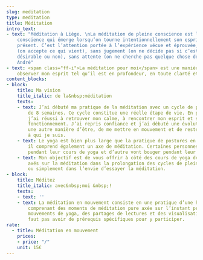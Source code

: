 ```yaml
---
slug: meditation
type: meditation
title: Méditation
intro_text:
- text: "Méditation à Liège. \nLa méditation de pleine conscience est la qualité de
    conscience qui émerge lorsqu’on tourne intentionnellement son esprit vers le moment
    présent. C’est l’attention portée à l’expérience vécue et éprouvée, sans filtre
    (on accepte ce qui vient), sans jugement (on ne décide pas si c’est bien ou mal,
    désirable ou non), sans attente (on ne cherche pas quelque chose de précis). Christophe
    André"
- text: <span class="ff-i">La méditation pour moi</span> est une manière d’être, c’est
    observer mon esprit tel qu’il est en profondeur, en toute clarté et bienveillance.
content_blocks:
- block:
    title: Ma vision
    title_italic: de la&nbsp;méditation
    texts:
    - text: J’ai débuté ma pratique de la méditation avec un cycle de pleine conscience
        de 8 semaines. Ce cycle constitue une réelle étape de vie. En plein chamboulement,
        j’ai réussi à retrouver mon calme, à rencontrer mon esprit et son mode de
        fonctionnement. J’ai repris confiance et j’ai débuté une évolution de vie,
        une autre manière d’être, de me mettre en mouvement et de rester connectée
        à qui je suis.
    - text: Le yoga est bien plus large que la pratique de postures en respirant,
        il comprend également un axe de méditation. Certaines personnes vont méditer
        pendant leur cours de yoga et d’autre vont bouger pendant leur méditation…
    - text: Mon objectif est de vous offrir à côté des cours de yoga des moments plus
        axés sur la méditation dans la prolongation des cycles de pleine conscience
        ou simplement dans l’envie d’essayer la méditation.
- block:
    title: Méditez
    title_italic: avec&nbsp;moi &nbsp;!
    texts:
    - text: ''
    - text: La méditation en mouvement consiste en une pratique d’une heure et demie
        comprenant des moments de méditation pure axée sur l’instant présent, des
        mouvements de yoga, des partages de lectures et des visualisations. Il ne
        faut pas avoir de prérequis spécifiques pour y participer.
rate:
  - title: Méditation en mouvement
    prices:
    - price: "/"
    unit: 15€
---
```

